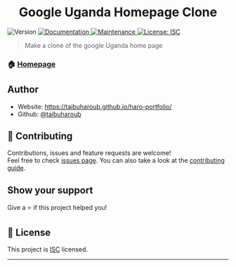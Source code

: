 <h1 align="center">Google Uganda Homepage Clone</h1>
<p>
  <img alt="Version" src="https://img.shields.io/badge/version-1.0.0-blue.svg?cacheSeconds=2592000" />
  <a href="https://github.com/taibuharoub/google-homepage#readme" target="_blank">
    <img alt="Documentation" src="https://img.shields.io/badge/documentation-yes-brightgreen.svg" />
  </a>
  <a href="https://github.com/taibuharoub/google-homepage/graphs/commit-activity" target="_blank">
    <img alt="Maintenance" src="https://img.shields.io/badge/Maintained%3F-yes-green.svg" />
  </a>
  <a href="https://github.com/taibuharoub/google-homepage/blob/master/LICENSE" target="_blank">
    <img alt="License: ISC" src="https://img.shields.io/github/license/taibuharoub/google-homepage" />
  </a>
</p>

> Make a clone of the google Uganda home page
 
### 🏠 [Homepage](https://github.com/taibuharoub/google-homepage#readme)



## Author

* Website: https://taibuharoub.github.io/haro-portfolio/
* Github: [@taibuharoub](https://github.com/taibuharoub)

## 🤝 Contributing

Contributions, issues and feature requests are welcome!<br />Feel free to check [issues page](https://github.com/taibuharoub/google-homepage/issues). You can also take a look at the [contributing guide](https://github.com/taibuharoub/google-homepage/blob/master/CONTRIBUTING.md).

## Show your support

Give a ⭐️ if this project helped you!

## 📝 License

This project is [ISC](https://github.com/taibuharoub/google-homepage/blob/master/LICENSE) licensed.

***
